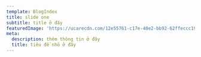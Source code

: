 ```yaml
---
template: BlogIndex
title: slide one
subtitle: title ở đây
featuredImage: 'https://ucarecdn.com/12e55761-c17e-40e2-bb92-62ffeccc19c4/'
meta:
  description: thêm thông tin ở đây
  title: tiêu đề nhỏ ở đây
---
```


